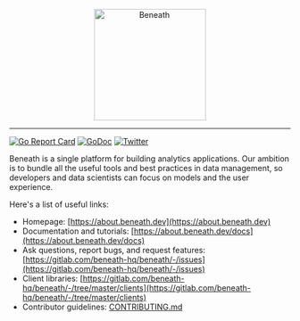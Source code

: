 <p align="center">
  <p align="center">
    <a href="https://about.beneath.dev/?utm_source=gitlab&utm_medium=logo" target="_blank">
      <img src="https://gitlab.com/beneath-hq/beneath/-/raw/master/assets/logo/banner-icon-text-background.png" alt="Beneath" height="200">
    </a>
  </p>
</p>

<hr />

[![Go Report Card](https://goreportcard.com/badge/gitlab.com/beneath-hq/beneath?style=flat-square)](https://goreportcard.com/report/gitlab.com/beneath-hq/beneath)
[![GoDoc](https://godoc.org/gitlab.com/beneath-hq/beneath?status.svg)](https://godoc.org/gitlab.com/beneath-hq/beneath)
[![Twitter](https://img.shields.io/badge/Follow-BeneathHQ-blue.svg?style=flat&logo=twitter)](https://twitter.com/BeneathHQ)

Beneath is a single platform for building analytics applications. Our ambition is to bundle all the useful tools and best practices in data management, so developers and data scientists can focus on models and the user experience.

Here's a list of useful links:

- Homepage: [https://about.beneath.dev](https://about.beneath.dev)
- Documentation and tutorials: [https://about.beneath.dev/docs](https://about.beneath.dev/docs)
- Ask questions, report bugs, and request features: [https://gitlab.com/beneath-hq/beneath/-/issues](https://gitlab.com/beneath-hq/beneath/-/issues)
- Client libraries: [https://gitlab.com/beneath-hq/beneath/-/tree/master/clients](https://gitlab.com/beneath-hq/beneath/-/tree/master/clients)
- Contributor guidelines: [CONTRIBUTING.md](https://gitlab.com/beneath-hq/beneath/-/blob/master/CONTRIBUTING.md)
